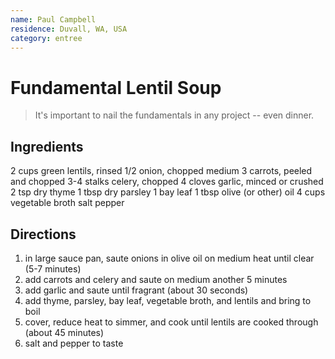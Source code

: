 ```yaml
---
name: Paul Campbell
residence: Duvall, WA, USA
category: entree
---
```


# Fundamental Lentil Soup

> It's important to nail the fundamentals in any project -- even dinner.

## Ingredients

2 cups green lentils, rinsed
1/2 onion, chopped medium
3 carrots, peeled and chopped
3-4 stalks celery, chopped
4 cloves garlic, minced or crushed
2 tsp dry thyme
1 tbsp dry parsley
1 bay leaf
1 tbsp olive (or other) oil
4 cups vegetable broth
salt
pepper

## Directions

1. in large sauce pan, saute onions in olive oil on medium heat until clear (5-7 minutes)
1. add carrots and celery and saute on medium another 5 minutes
1. add garlic and saute until fragrant (about 30 seconds)
1. add thyme, parsley, bay leaf, vegetable broth, and lentils and bring to boil
1. cover, reduce heat to simmer, and cook until lentils are cooked through (about 45 minutes)
1. salt and pepper to taste
